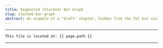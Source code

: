 ```yaml
---
title: Segmented (Stacked) Bar Graph
slug: stacked-bar-graph
abstract: An example of a "draft" chapter, hidden from the ToC but visible in the outline.
---
```



---
```
This file is located at: {{ page.path }}
```
---



